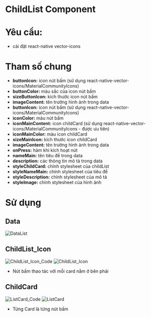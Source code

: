 # ChildList Component
# Yêu cầu:
- cài đặt react-native vector-icons
# Tham số chung 
- **buttonIcon:** icon nút bấm (sử dụng react-native-vector-icons/MaterialCommunityIcons)
- **buttonColor:** màu sắc của icon nút bấm
- **sizeButtonIcon:** kích thước icon nút bấm
- **imageContent:** tên trường hình ảnh trong data
- **buttonIcon:** icon nút bấm (sử dụng react-native-vector-icons/MaterialCommunityIcons)
- **iconColor:** màu nút bấm
- **iconMainContent:** icon childCard (sử dụng react-native-vector-icons/MaterialCommunityIcons - được ưu tiên)
- **iconMainColor:** màu icon childCard
- **sizeMainIcon:** kích thước icon childCard
- **imageContent:** tên trường hình ảnh trong data
- **onPress:** hàm khi kích hoạt nút
- **nameMain:** tên tiêu đề trong data
- **description:** các thông tin mô tả trong data
- **styleChildCard:** chỉnh stylesheet của childList
- **styleNameMain:** chỉnh stylesheet của tiêu đề
- **styleDescription:** chỉnh stylesheet của mô tả
- **styleImage:** chỉnh stylesheet của hình ảnh  
# Sử dụng
## Data
![DataList](https://user-images.githubusercontent.com/63685448/199938397-aba655e7-5840-4e6b-bf30-7685d479c75f.jpg)
## ChildList_Icon
  ![ChildList_Icon_Code](https://user-images.githubusercontent.com/63685448/199938738-253f9678-6c6d-45b8-9b05-7cdb92ed0c82.jpg)
  ![ChildList_Icon](https://user-images.githubusercontent.com/63685448/199938752-2fafbf66-d333-40a0-8c1a-abe393e71e04.PNG)
  
- Nút bấm thao tác với mỗi card nằm ở bên phải
## ChildCard
  ![ListCard_Code](https://user-images.githubusercontent.com/63685448/199938765-9eb50d92-e6e9-4bcf-bcd5-d9e06bd9e915.PNG)
  ![ListCard](https://user-images.githubusercontent.com/63685448/199938775-d3b6bdc5-8e08-440c-beca-18f697f119d7.PNG)
  
- Từng Card là từng nút bấm

